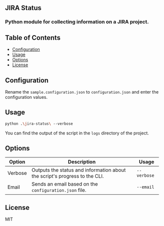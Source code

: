 ## JIRA Status
### Python module for collecting information on a JIRA project.

## Table of Contents

* [Configuration](#configuration)
* [Usage](#usage)
* [Options](#options)
* [License](#license)

## Configuration

Rename the `sample.configuration.json` to `configuration.json` and enter the configuration values.

## Usage

```bash
python .\jira-status\ --verbose
```

You can find the output of the script in the `logs` directory of the project.

## Options

Option | Description | Usage
---    | ---         | ---
Verbose | Outputs the status and information about the script's progress to the CLI. | `--verbose`
Email | Sends an email based on the `configuration.json` file. | `--email`

## License

MIT